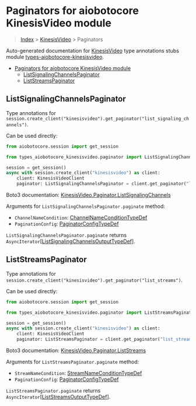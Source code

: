 <a id="paginators-for-aiobotocore-kinesisvideo-module"></a>

# Paginators for aiobotocore KinesisVideo module

> [Index](../README.md) > [KinesisVideo](./README.md) > Paginators

Auto-generated documentation for
[KinesisVideo](https://boto3.amazonaws.com/v1/documentation/api/latest/reference/services/kinesisvideo.html#KinesisVideo)
type annotations stubs module
[types-aiobotocore-kinesisvideo](https://pypi.org/project/types-aiobotocore-kinesisvideo/).

- [Paginators for aiobotocore KinesisVideo module](#paginators-for-aiobotocore-kinesisvideo-module)
  - [ListSignalingChannelsPaginator](#listsignalingchannelspaginator)
  - [ListStreamsPaginator](#liststreamspaginator)

<a id="listsignalingchannelspaginator"></a>

## ListSignalingChannelsPaginator

Type annotations for
`session.create_client("kinesisvideo").get_paginator("list_signaling_channels")`.

Can be used directly:

```python
from aiobotocore.session import get_session

from types_aiobotocore_kinesisvideo.paginator import ListSignalingChannelsPaginator

session = get_session()
async with session.create_client("kinesisvideo") as client:
    client: KinesisVideoClient
    paginator: ListSignalingChannelsPaginator = client.get_paginator("list_signaling_channels")
```

Boto3 documentation:
[KinesisVideo.Paginator.ListSignalingChannels](https://boto3.amazonaws.com/v1/documentation/api/latest/reference/services/kinesisvideo.html#KinesisVideo.Paginator.ListSignalingChannels)

Arguments for `ListSignalingChannelsPaginator.paginate` method:

- `ChannelNameCondition`:
  [ChannelNameConditionTypeDef](./type_defs.md#channelnameconditiontypedef)
- `PaginationConfig`:
  [PaginatorConfigTypeDef](./type_defs.md#paginatorconfigtypedef)

`ListSignalingChannelsPaginator.paginate` returns
`AsyncIterator`\[[ListSignalingChannelsOutputTypeDef](./type_defs.md#listsignalingchannelsoutputtypedef)\].

<a id="liststreamspaginator"></a>

## ListStreamsPaginator

Type annotations for
`session.create_client("kinesisvideo").get_paginator("list_streams")`.

Can be used directly:

```python
from aiobotocore.session import get_session

from types_aiobotocore_kinesisvideo.paginator import ListStreamsPaginator

session = get_session()
async with session.create_client("kinesisvideo") as client:
    client: KinesisVideoClient
    paginator: ListStreamsPaginator = client.get_paginator("list_streams")
```

Boto3 documentation:
[KinesisVideo.Paginator.ListStreams](https://boto3.amazonaws.com/v1/documentation/api/latest/reference/services/kinesisvideo.html#KinesisVideo.Paginator.ListStreams)

Arguments for `ListStreamsPaginator.paginate` method:

- `StreamNameCondition`:
  [StreamNameConditionTypeDef](./type_defs.md#streamnameconditiontypedef)
- `PaginationConfig`:
  [PaginatorConfigTypeDef](./type_defs.md#paginatorconfigtypedef)

`ListStreamsPaginator.paginate` returns
`AsyncIterator`\[[ListStreamsOutputTypeDef](./type_defs.md#liststreamsoutputtypedef)\].
